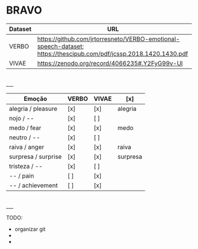 # BRAVO

Dataset | URL
------- | ---
VERBO   | https://github.com/jrtorresneto/VERBO-emotional-speech-dataset; https://thescipub.com/pdf/jcssp.2018.1420.1430.pdf
VIVAE   | https://zenodo.org/record/4066235#.Y2FyG99v-Ul

<br>
___
<br>

Emoção              | VERBO | VIVAE | [x]
------------------- | ----- | ----- | ----
alegria / pleasure  | [x]   | [x]   | alegria
nojo / --           | [x]   | [ ]   |
medo / fear         | [x]   | [x]   | medo
neutro / --         | [x]   | [ ]   |
raiva / anger       | [x]   | [x]   | raiva
surpresa / surprise | [x]   | [x]   | surpresa
tristeza / --       | [x]   | [ ]   |
-- / pain           | [ ]   | [x]   |
-- / achievement    | [ ]   | [x]   |

<br>
___
<br>

TODO:
- organizar git
-
-